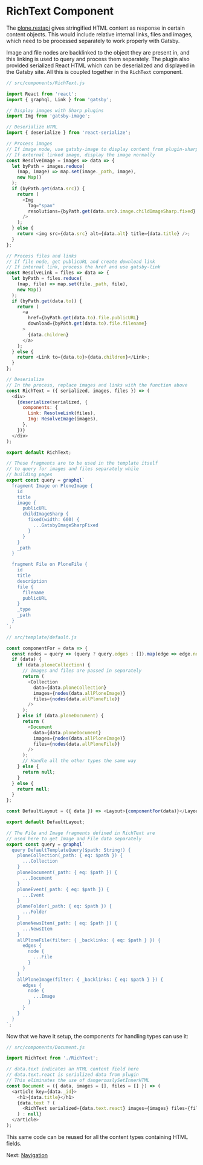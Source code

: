 # RichText Component

The [plone.restapi](https://plonerestapi.readthedocs.io/en/latest/) gives stringified HTML content as response in certain content objects. This would include relative internal links, files and images, which need to be processed separately to work properly with Gatsby.

Image and file nodes are backlinked to the object they are present in, and this linking is used to query and process them separately. The plugin also provided serialized React HTML which can be deserialized and displayed in the Gatsby site. All this is coupled together in the `RichText` component.

```javascript
// src/components/RichText.js

import React from 'react';
import { graphql, Link } from 'gatsby';

// Display images with Sharp plugins
import Img from 'gatsby-image';

// Deserialize HTML
import { deserialize } from 'react-serialize';

// Process images
// If image node, use gatsby-image to display content from plugin-sharp
// If external linked image, display the image normally
const ResolveImage = images => data => {
  let byPath = images.reduce(
    (map, image) => map.set(image._path, image),
    new Map()
  );
  if (byPath.get(data.src)) {
    return (
      <Img
        Tag="span"
        resolutions={byPath.get(data.src).image.childImageSharp.fixed}
      />
    );
  } else {
    return <img src={data.src} alt={data.alt} title={data.title} />;
  }
};

// Process files and links
// If file node, get publicURL and create download link
// If internal link, process the href and use gatsby-link
const ResolveLink = files => data => {
  let byPath = files.reduce(
    (map, file) => map.set(file._path, file),
    new Map()
  );
  if (byPath.get(data.to)) {
    return (
      <a
        href={byPath.get(data.to).file.publicURL}
        download={byPath.get(data.to).file.filename}
      >
        {data.children}
      </a>
    );
  } else {
    return <Link to={data.to}>{data.children}</Link>;
  }
};

// Deserialize
// In the process, replace images and links with the function above
const RichText = ({ serialized, images, files }) => (
  <div>
    {deserialize(serialized, {
      components: {
        Link: ResolveLink(files),
        Img: ResolveImage(images),
      },
    })}
  </div>
);

export default RichText;

// These fragments are to be used in the template itself
// to query for images and files separately while
// building pages
export const query = graphql`
  fragment Image on PloneImage {
    id
    title
    image {
      publicURL
      childImageSharp {
        fixed(width: 600) {
          ...GatsbyImageSharpFixed
        }
      }
    }
    _path
  }

  fragment File on PloneFile {
    id
    title
    description
    file {
      filename
      publicURL
    }
    _type
    _path
  }
`;
```

```javascript
// src/template/default.js

const componentFor = data => {
  const nodes = query => (query ? query.edges : []).map(edge => edge.node);
  if (data) {
    if (data.ploneCollection) {
      // Images and files are passed in separately
      return (
        <Collection
          data={data.ploneCollection}
          images={nodes(data.allPloneImage)}
          files={nodes(data.allPloneFile)}
        />
      );
    } else if (data.ploneDocument) {
      return (
        <Document
          data={data.ploneDocument}
          images={nodes(data.allPloneImage)}
          files={nodes(data.allPloneFile)}
        />
      );
      // Handle all the other types the same way
    } else {
      return null;
    }
  } else {
    return null;
  }
};

const DefaultLayout = ({ data }) => <Layout>{componentFor(data)}</Layout>;

export default DefaultLayout;

// The File and Image fragments defined in RichText are
// used here to get Image and File data separately
export const query = graphql`
  query DefaultTemplateQuery($path: String!) {
    ploneCollection(_path: { eq: $path }) {
      ...Collection
    }
    ploneDocument(_path: { eq: $path }) {
      ...Document
    }
    ploneEvent(_path: { eq: $path }) {
      ...Event
    }
    ploneFolder(_path: { eq: $path }) {
      ...Folder
    }
    ploneNewsItem(_path: { eq: $path }) {
      ...NewsItem
    }
    allPloneFile(filter: { _backlinks: { eq: $path } }) {
      edges {
        node {
          ...File
        }
      }
    }
    allPloneImage(filter: { _backlinks: { eq: $path } }) {
      edges {
        node {
          ...Image
        }
      }
    }
  }
`;
```

Now that we have it setup, the components for handling types can use it:

```javascript
// src/components/Document.js

import RichText from './RichText';

// data.text indicates an HTML content field here
// data.text.react is serialized data from plugin
// This eliminates the use of dangerouslySetInnerHTML
const Document = ({ data, images = [], files = [] }) => (
  <article key={data._id}>
    <h1>{data.title}</h1>
    {data.text ? (
      <RichText serialized={data.text.react} images={images} files={files} />
    ) : null}
  </article>
);
```

This same code can be reused for all the content types containing HTML fields.

Next: [Navigation](https://github.com/collective/gatsby-source-plone/blob/master/docs/tutorial/7_navigation.md)

